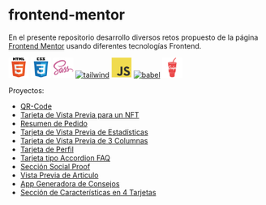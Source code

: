 # frontend-mentor
En el presente repositorio desarrollo diversos retos propuesto de la página [Frontend Mentor](https://www.frontendmentor.io/home) usando diferentes tecnologías Frontend.

[<img src="https://raw.githubusercontent.com/devicons/devicon/master/icons/html5/html5-original-wordmark.svg" alt="html5" width="40" height="40"/>](#)
[<img src="https://raw.githubusercontent.com/devicons/devicon/master/icons/css3/css3-original-wordmark.svg" alt="css3" width="40" height="40"/>](#)
[<img src="https://raw.githubusercontent.com/devicons/devicon/master/icons/sass/sass-original.svg" alt="sass" width="40" height="40"/>](#)
[<img src="https://www.vectorlogo.zone/logos/tailwindcss/tailwindcss-icon.svg" alt="tailwind" width="40" height="40"/>](#)
[<img src="https://raw.githubusercontent.com/devicons/devicon/master/icons/javascript/javascript-original.svg" alt="javascript" width="40" height="40"/>](#)
[<img src="https://www.vectorlogo.zone/logos/babeljs/babeljs-icon.svg" alt="babel" width="40" height="40"/>](#)
[<img src="https://raw.githubusercontent.com/devicons/devicon/master/icons/gulp/gulp-plain.svg" alt="gulp" width="40" height="40"/>](#)

Proyectos:

* [QR-Code](https://sdann26.github.io/frontend-mentor/qr-code-component-main/)
* [Tarjeta de Vista Previa para un NFT](https://sdann26.github.io/frontend-mentor/nft-preview-card-component-main/)
* [Resumen de Pedido](https://sdann26.github.io/frontend-mentor/order-summary-component-main/)
* [Tarjeta de Vista Previa de Estadísticas](https://sdann26.github.io/frontend-mentor/stats-preview-card-component-main/)
* [Tarjeta de Vista Previa de 3 Columnas](https://sdann26.github.io/frontend-mentor/3-column-preview-card-component-main/)
* [Tarjeta de Perfil](https://sdann26.github.io/frontend-mentor/profile-card-component-main/)
* [Tarjeta tipo Accordion FAQ](https://sdann26.github.io/frontend-mentor/faq-accordion-card-main/)
* [Sección Social Proof](https://sdann26.github.io/frontend-mentor/social-proof-section-master/)
* [Vista Previa de Articulo](https://sdann26.github.io/frontend-mentor/article-preview-component-master)
* [App Generadora de Consejos](https://sdann26.github.io/frontend-mentor/advice-generator-app-main)
* [Sección de Características en 4 Tarjetas](https://sdann26.github.io/frontend-mentor/four-card-feature-section-master)